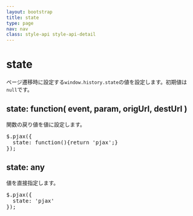 ```yaml
---
layout: bootstrap
title: state
type: page
nav: nav
class: style-api style-api-detail
---
```


# state
ページ遷移時に設定する`window.history.state`の値を設定します。初期値は`null`です。

## state: function( event, param, origUrl, destUrl )
関数の戻り値を値に設定します。

<pre class="sh brush: js;">
$.pjax({
  state: function(){return 'pjax';}
});
</pre>

## state: any
値を直接指定します。

<pre class="sh brush: js;">
$.pjax({
  state: 'pjax'
});
</pre>
